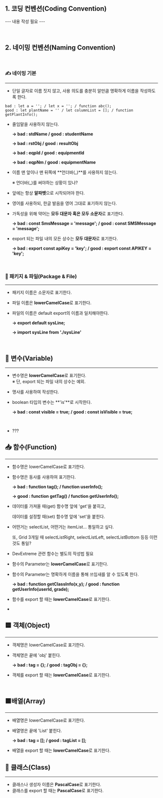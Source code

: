 ## **1\. 코딩 컨벤션(Coding Convention)**

\--- 내용 작성 필요 ---

&nbsp;
&nbsp;

## **2\. 네이밍 컨벤션(Naming Convention)**
&nbsp;

### ✍️ 네이밍 기본

---

-   단일 글자로 이름 짓지 않고, 사용 의도를 충분히 알만큼 명확하게 이름을 작성하도록 한다.

```
bad : let a = ''; / let x = ''; / function abc();  
good : let plantName = '' / let columnList = []; / function getPlantInfo();
```

-   줄임말을 사용하지 않는다.
    
    **\-> bad : stdName / good : studentName**
    
    **\-> bad : rstObj / good : resultObj**
    
    **\-> bad : eqpId / good : equipmentId**
    
    **\-> bad : eqpNm / good : equipmentName**
    
-   이름 맨 앞이나 맨 뒤쪽에 **언더바(\_)**를 사용하지 않는다.
    
    ※ 언더바(\_)를 써야하는 상황이 있나?
    
-   앞에는 항상 **알파벳**으로 시작되어야 한다.
    
-   영어를 사용하되, 한글 발음을 영어 그대로 표기하지 않는다.
    
-   가독성을 위해 약어는 **모두 대문자 혹은 모두 소문자**로 표기한다.
    
    **\-> bad : const SmsMessage = 'message'; / good : const SMSMessage = 'message';**
    
-   export 되는 파일 내의 모든 상수는 **모두 대문자**로 표기한다.
    
    **\-> bad : export const apiKey = 'key'; / good : export const APIKEY = 'key';**

    &nbsp;

### 📁 패키지 & 파일(Package & File)

---

-   패키지 이름은 소문자로 표기한다.
-   파일 이름은 **lowerCamelCase**로 표기한다.
-   파일의 이름은 default export의 이름과 일치해야한다.
    
    **\-> export default sysLine;**
    
    **\-> import sysLine from './sysLine'**
    
    &nbsp;

## 🌱 변수(Variable)

---

-   변수명은 **lowerCamelCase**로 표기한다.  
    ※ 단, export 되는 파일 내의 상수는 예외.
-   명사를 사용하여 작성한다.
-   boolean 타입의 변수는 **'is'**로 시작한다.
    
    **\-> bad : const visible = true; / good : const isVisible = true;**

    &nbsp;
    
-   ???

## 📥 함수(Function)

---

-   함수명은 lowerCamelCase로 표기한다.
-   함수명은 동사를 사용하여 표기한다.
    
    **\-> bad : function tag(); / function userInfo();**
    
    **\-> good : function getTag() / function getUserInfo();**
    
-   데이터를 가져올 때(get) 함수명 앞에 'get'을 붙히고,
    
    데이터를 설정할 때(set) 함수명 앞에 'set'을 붙힌다.
    
-   어떤거는 selectList, 어떤거는 itemList... 통일하고 싶다.
    
    또, Grid 3개일 때 selectListRight, selectListLeft, selectListBottom 등등 이런 것도 통일?
    
-   DevExtreme 관련 함수는 별도의 작성법 필요
    
-   함수의 Parameter는 **lowerCamelCase**로 표기한다.
-   함수의 Parameter는 명확하게 이름을 통해 쓰임새를 알 수 있도록 한다.
    
    **\-> bad : function getClassInfo(x,y); / good : function getUserInfo(userId, grade);**
    
-   함수를 export 할 때는 **lowerCamelCase**로 표기한다.
-   
    &nbsp;

## 🟦 객체(Object)

---

-   객체명은 lowerCamelCase로 표기한다.
-   객체명은 끝에 'obj' 붙힌다.
    
    **\-> bad : tag = {}; / good : tagObj = {};**
    
-   객체를 export 할 때는 **lowerCamelCase**로 표기한다.

    &nbsp;

## 🟪배열(Array)

---

-   배열명은 lowerCamelCase로 표기한다.
-   배열명은 끝에 'List' 붙힌다.
    
    **\-> bad : tag = \[\]; / good : tagList = \[\];**
    
-   배열을 export 할 때는 **lowerCamelCase**로 표기한다.

## 📜 클래스(Class)

---

-   클래스나 생성자 이름은 **PascalCase**로 표기한다.
-   클래스를 export 할 때는 **PascalCase**로 표기한다.

